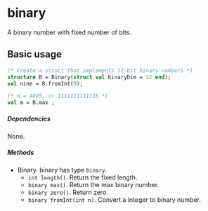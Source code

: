 # binary

A binary number with fixed number of bits.

## Basic usage

```sml
(* Create a struct that implements 12-bit binary numbers *)
structure B = Binary(struct val binaryDim = 12 end);
val nine = B.fromInt(9);

(* m = 4095, or 111111111111b *)
val m = B.max ;
```

##### Dependencies

None.

##### Methods

- Binary. binary has type `binary`.
    + `int length()`. Return the fixed length.
    + `binary max()`. Return the max binary number.
    + `binary zero()`.  Return zero.
    + `binary fromInt(int n)`. Convert a integer to binary number.
